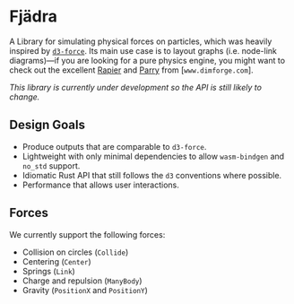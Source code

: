 # Fjädra

A Library for simulating physical forces on particles, which was heavily inspired by [`d3-force`](https://d3js.org/d3-force).
Its main use case is to layout graphs (i.e. node-link diagrams)—if you are looking for a pure physics engine, you might want to check out the excellent [Rapier](https://rapier.rs/) and [Parry](https://parry.rs/) from [`www.dimforge.com`].

_This library is currently under development so the API is still likely to change._

## Design Goals

- Produce outputs that are comparable to `d3-force`.
- Lightweight with only minimal dependencies to allow `wasm-bindgen` and `no_std` support.
- Idiomatic Rust API that still follows the `d3` conventions where possible.
- Performance that allows user interactions.

## Forces

We currently support the following forces:

- Collision on circles (`Collide`)
- Centering (`Center`)
- Springs (`Link`)
- Charge and repulsion (`ManyBody`)
- Gravity (`PositionX` and `PositionY`)
